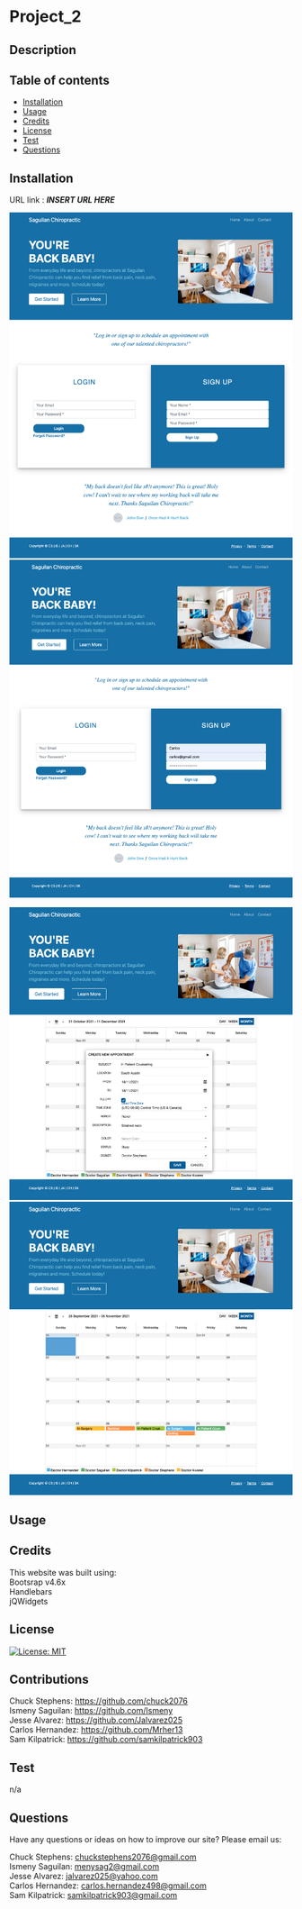 # Project_2

## Description
 


## Table of contents
  - [Installation](#installation)
  - [Usage](#usage)
  - [Credits](#credits)
  - [License](#license)
  - [Test](#test)
  - [Questions](#questions)
  

## Installation
URL link  : ***INSERT URL HERE*** 

![Screenshot](assets/loginpage.png)<br>
![Screenshot](assets/signup.png)<br>

![Screenshot](assets/createappointment.png)<br>
![Screenshot](assets/appointmentsroute.png)<br>


## Usage


## Credits
This website was built using: <br >
Bootsrap v4.6x <br>
Handlebars <br>
jQWidgets <br>




## License

[![License: MIT](https://img.shields.io/badge/License-MIT-yellow.svg)](https://opensource.org/licenses/MIT)

## Contributions
Chuck Stephens: https://github.com/chuck2076 <br>
Ismeny Saguilan: https://github.com/Ismeny <br>
Jesse Alvarez: https://github.com/Jalvarez025 <br>
Carlos Hernandez: https://github.com/Mrher13 <br>
Sam Kilpatrick: https://github.com/samkilpatrick903 <br>

## Test
n/a
## Questions
Have any questions or ideas on how to improve our site? Please email us: <br>

Chuck Stephens: chuckstephens2076@gmail.com <br>
Ismeny Saguilan: menysag2@gmail.com <br>
Jesse Alvarez: jalvarez025@yahoo.com <br>
Carlos Hernandez: carlos.hernandez498@gmail.com <br>
Sam Kilpatrick: samkilpatrick903@gmail.com <br>